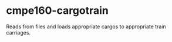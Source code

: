 # cmpe160-cargotrain

Reads from files and loads appropriate cargos to appropriate train carriages.
